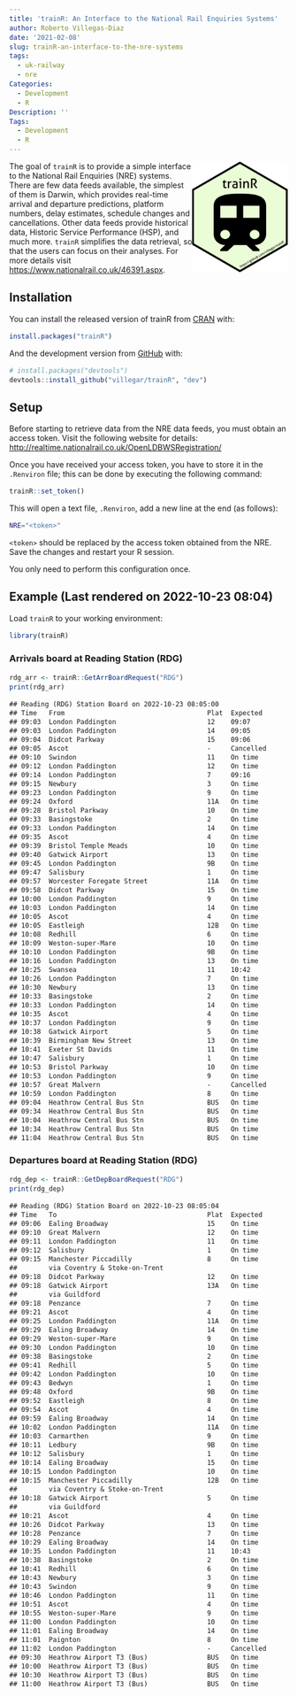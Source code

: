 ```yaml
---
title: 'trainR: An Interface to the National Rail Enquiries Systems'
author: Roberto Villegas-Diaz
date: '2021-02-08'
slug: trainR-an-interface-to-the-nre-systems
tags:
  - uk-railway
  - nre
Categories:
  - Development
  - R
Description: ''
Tags:
  - Development
  - R
---
```


<img src="https://raw.githubusercontent.com/villegar/trainR/main/inst/images/logo.png" alt="logo" align="right" height=200px/>

The goal of `trainR` is to provide a simple interface to the 
National Rail Enquiries (NRE) systems. There are few data feeds 
available, the simplest of them is Darwin, which provides real-time 
arrival and departure predictions, platform numbers, delay estimates, 
schedule changes and cancellations. Other data feeds provide historical 
data, Historic Service Performance (HSP), and much more. `trainR` 
simplifies the data retrieval, so that the users can focus on their 
analyses. For more details visit 
https://www.nationalrail.co.uk/46391.aspx.

## Installation

You can install the released version of trainR from [CRAN](https://CRAN.R-project.org) with:

``` r
install.packages("trainR")
```

And the development version from [GitHub](https://github.com/) with:

``` r
# install.packages("devtools")
devtools::install_github("villegar/trainR", "dev")
```

## Setup
Before starting to retrieve data from the NRE data feeds, you must obtain an access token. 
Visit the following website for details: http://realtime.nationalrail.co.uk/OpenLDBWSRegistration/

Once you have received your access token, you have to store it in the `.Renviron` file; this can be 
done by executing the following command:


```r
trainR::set_token()
```

This will open a text file, `.Renviron`, add a new line at the end (as follows):

```bash
NRE="<token>"
```

`<token>` should be replaced by the access token obtained from the NRE. Save the changes and restart 
your R session.

You only need to perform this configuration once.

## Example (Last rendered on 2022-10-23 08:04)

Load `trainR` to your working environment:

```r
library(trainR)
```

### Arrivals board at Reading Station (RDG)


```r
rdg_arr <- trainR::GetArrBoardRequest("RDG")
print(rdg_arr)
```

```
## Reading (RDG) Station Board on 2022-10-23 08:05:00
## Time   From                                    Plat  Expected
## 09:03  London Paddington                       12    09:07
## 09:03  London Paddington                       14    09:05
## 09:04  Didcot Parkway                          15    09:06
## 09:05  Ascot                                   -     Cancelled
## 09:10  Swindon                                 11    On time
## 09:12  London Paddington                       12    On time
## 09:14  London Paddington                       7     09:16
## 09:15  Newbury                                 3     On time
## 09:23  London Paddington                       9     On time
## 09:24  Oxford                                  11A   On time
## 09:28  Bristol Parkway                         10    On time
## 09:33  Basingstoke                             2     On time
## 09:33  London Paddington                       14    On time
## 09:35  Ascot                                   4     On time
## 09:39  Bristol Temple Meads                    10    On time
## 09:40  Gatwick Airport                         13    On time
## 09:45  London Paddington                       9B    On time
## 09:47  Salisbury                               1     On time
## 09:57  Worcester Foregate Street               11A   On time
## 09:58  Didcot Parkway                          15    On time
## 10:00  London Paddington                       9     On time
## 10:03  London Paddington                       14    On time
## 10:05  Ascot                                   4     On time
## 10:05  Eastleigh                               12B   On time
## 10:08  Redhill                                 6     On time
## 10:09  Weston-super-Mare                       10    On time
## 10:10  London Paddington                       9B    On time
## 10:16  London Paddington                       13    On time
## 10:25  Swansea                                 11    10:42
## 10:26  London Paddington                       7     On time
## 10:30  Newbury                                 13    On time
## 10:33  Basingstoke                             2     On time
## 10:33  London Paddington                       14    On time
## 10:35  Ascot                                   4     On time
## 10:37  London Paddington                       9     On time
## 10:38  Gatwick Airport                         5     On time
## 10:39  Birmingham New Street                   13    On time
## 10:41  Exeter St Davids                        11    On time
## 10:47  Salisbury                               1     On time
## 10:53  Bristol Parkway                         10    On time
## 10:53  London Paddington                       9     On time
## 10:57  Great Malvern                           -     Cancelled
## 10:59  London Paddington                       8     On time
## 09:04  Heathrow Central Bus Stn                BUS   On time
## 09:34  Heathrow Central Bus Stn                BUS   On time
## 10:04  Heathrow Central Bus Stn                BUS   On time
## 10:34  Heathrow Central Bus Stn                BUS   On time
## 11:04  Heathrow Central Bus Stn                BUS   On time
```

### Departures board at Reading Station (RDG)


```r
rdg_dep <- trainR::GetDepBoardRequest("RDG")
print(rdg_dep)
```

```
## Reading (RDG) Station Board on 2022-10-23 08:05:04
## Time   To                                      Plat  Expected
## 09:06  Ealing Broadway                         15    On time
## 09:10  Great Malvern                           12    On time
## 09:11  London Paddington                       11    On time
## 09:12  Salisbury                               1     On time
## 09:15  Manchester Piccadilly                   8     On time
##        via Coventry & Stoke-on-Trent           
## 09:18  Didcot Parkway                          12    On time
## 09:18  Gatwick Airport                         13A   On time
##        via Guildford                           
## 09:18  Penzance                                7     On time
## 09:21  Ascot                                   4     On time
## 09:25  London Paddington                       11A   On time
## 09:29  Ealing Broadway                         14    On time
## 09:29  Weston-super-Mare                       9     On time
## 09:30  London Paddington                       10    On time
## 09:38  Basingstoke                             2     On time
## 09:41  Redhill                                 5     On time
## 09:42  London Paddington                       10    On time
## 09:43  Bedwyn                                  1     On time
## 09:48  Oxford                                  9B    On time
## 09:52  Eastleigh                               8     On time
## 09:54  Ascot                                   4     On time
## 09:59  Ealing Broadway                         14    On time
## 10:02  London Paddington                       11A   On time
## 10:03  Carmarthen                              9     On time
## 10:11  Ledbury                                 9B    On time
## 10:12  Salisbury                               1     On time
## 10:14  Ealing Broadway                         15    On time
## 10:15  London Paddington                       10    On time
## 10:15  Manchester Piccadilly                   12B   On time
##        via Coventry & Stoke-on-Trent           
## 10:18  Gatwick Airport                         5     On time
##        via Guildford                           
## 10:21  Ascot                                   4     On time
## 10:26  Didcot Parkway                          13    On time
## 10:28  Penzance                                7     On time
## 10:29  Ealing Broadway                         14    On time
## 10:35  London Paddington                       11    10:43
## 10:38  Basingstoke                             2     On time
## 10:41  Redhill                                 6     On time
## 10:43  Newbury                                 3     On time
## 10:43  Swindon                                 9     On time
## 10:46  London Paddington                       11    On time
## 10:51  Ascot                                   4     On time
## 10:55  Weston-super-Mare                       9     On time
## 11:00  London Paddington                       10    On time
## 11:01  Ealing Broadway                         14    On time
## 11:01  Paignton                                8     On time
## 11:02  London Paddington                       -     Cancelled
## 09:30  Heathrow Airport T3 (Bus)               BUS   On time
## 10:00  Heathrow Airport T3 (Bus)               BUS   On time
## 10:30  Heathrow Airport T3 (Bus)               BUS   On time
## 11:00  Heathrow Airport T3 (Bus)               BUS   On time
```
